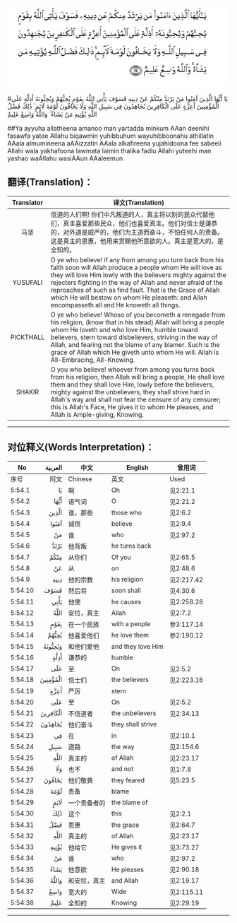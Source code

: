 ![005:054](images/005_054.gif)

#يَا أَيُّهَا الَّذِينَ آمَنُوا مَنْ يَرْتَدَّ مِنْكُمْ عَنْ دِينِهِ فَسَوْفَ يَأْتِي اللَّهُ بِقَوْمٍ يُحِبُّهُمْ وَيُحِبُّونَهُ أَذِلَّةٍ عَلَى الْمُؤْمِنِينَ أَعِزَّةٍ عَلَى الْكَافِرِينَ يُجَاهِدُونَ فِي سَبِيلِ اللَّهِ وَلَا يَخَافُونَ لَوْمَةَ لَائِمٍ ۚ ذَٰلِكَ فَضْلُ اللَّهِ يُؤْتِيهِ مَنْ يَشَاءُ ۚ وَاللَّهُ وَاسِعٌ عَلِيمٌ 

##Ya ayyuha allatheena amanoo man yartadda minkum AAan deenihi fasawfa yatee Allahu biqawmin yuhibbuhum wayuhibboonahu athillatin AAala almumineena aAAizzatin AAala alkafireena yujahidoona fee sabeeli Allahi wala yakhafoona lawmata laimin thalika fadlu Allahi yuteehi man yashao waAllahu wasiAAun AAaleemun 

## 翻译(Translation)：

| Translator | 译文(Translation)                                            |
| :--------: | ------------------------------------------------------------ |
|    马坚    | 信道的人们啊! 你们中凡叛道的人，真主将以别的民众代替他们，真主喜爱那些民众，他们也喜爱真主。他们对信士是谦恭的，对外道是威严的，他们为主道而奋斗，不怕任何人的责备。这是真主的恩惠，他用来赏赐他所意欲的人。真主是宽大的，是全知的。 |
|  YUSUFALI  | O ye who believe! if any from among you turn back from his faith soon will Allah produce a people whom He will love as they will love Him lowly with the believers mighty against the rejecters fighting in the way of Allah and never afraid of the reproaches of such as find fault. That is the Grace of Allah which He will bestow on whom He pleaseth: and Allah encompasseth all and He knoweth all things. |
| PICKTHALL  | O ye who believe! Whoso of you becometh a renegade from his religion, (know that in his stead) Allah will bring a people whom He loveth and who love Him, humble toward believers, stern toward disbelievers, striving in the way of Allah, and fearing not the blame of any blamer. Such is the grace of Allah which He giveth unto whom He will. Allah is All-Embracing, All-Knowing. |
|   SHAKIR   | O you who believe! whoever from among you turns back from his religion, then Allah will bring a people, He shall love them and they shall love Him, lowly before the believers, mighty against the unbelievers, they shall strive hard in Allah's way and shall not fear the censure of any censurer; this is Allah's Face, He gives it to whom He pleases, and Allah is Ample-giving, Knowing. |

---

## 对位释义(Words Interpretation)：

| No   | العربية | 中文    | English | 曾用词 |
| ---- | ------: | ------- | ------- | ------ |
| 序号 |    阿文 | Chinese | 英文    | Used   |
| 5:54.1  | يَا       | 啊           | Oh                | 见2:21.1   |
| 5:54.2  | أَيُّهَا     | 语气词       | O                 | 见2:21.2   |
| 5:54.3  | الَّذِينَ    | 谁，那些     | those who         | 见2:6.2    |
| 5:54.4  | آمَنُوا    | 诚信         | believe           | 见2:9.4    |
| 5:54.5  | مَنْ       | 谁           | who               | 见2:97.2   |
| 5:54.6  | يَرْتَدَّ     | 他背叛       | he turns back     |            |
| 5:54.7  | مِنْكُمْ     | 从你们       | Of you            | 见2:65.5   |
| 5:54.8  | عَنْ       | 从           | on                | 见2:48.6   |
| 5:54.9  | دِينِهِ     | 他的宗教     | his religion      | 见2:217.42 |
| 5:54.10 | فَسَوْفَ     | 然后将       | soon shall        | 见4:30.6   |
| 5:54.11 | يَأْتِي     | 他使         | he causes         | 见2:258.28 |
| 5:54.12 | اللَّهُ     | 安拉，真主   | Allah             | 见2:7.2    |
| 5:54.13 | بِقَوْمٍ     | 在一个民族   | with a people     | 参3:117.14 |
| 5:54.14 | يُحِبُّهُمْ    | 他喜爱他们   | he love them      | 参2:190.12 |
| 5:54.15 | وَيُحِبُّونَهُ  | 和他们爱他   | and they love Him |            |
| 5:54.16 | أَذِلَّةٍ     | 谦恭的       | humble            |            |
| 5:54.17 | عَلَى      | 至           | On                | 见2:5.2    |
| 5:54.18 | الْمُؤْمِنِينَ | 信士们       | the believers     | 见2:223.16 |
| 5:54.19 | أَعِزَّةٍ     | 严厉         | stern             |            |
| 5:54.20 | عَلَى      | 至           | On                | 见2:5.2    |
| 5:54.21 | الْكَافِرِينَ | 不信道者     | the unbelievers   | 见2:34.13  |
| 5:54.22 | يُجَاهِدُونَ  | 他们奋斗     | they shall strive |            |
| 5:54.23 | فِي       | 在           | in                | 见2:10.1   |
| 5:54.24 | سَبِيلِ     | 道路         | the way           | 见2:154.6  |
| 5:54.25 | اللَّهِ     | 真主的       | of Allah          | 见2:23.17  |
| 5:54.26 | وَلَا      | 也不         | and not           | 见1:7.8    |
| 5:54.27 | يَخَافُونَ   | 他们敬畏     | they feared       | 见5:23.5   |
| 5:54.28 | لَوْمَةَ     | 责备         | blame             |            |
| 5:54.29 | لَائِمٍ     | 一个责备者的 | the blame of      |            |
| 5:54.30 | ذَٰلِكَ      | 这个         | this              | 见2:2.1    |
| 5:54.31 | فَضْلُ      | 恩惠         | the grace         | 见2:64.7   |
| 5:54.32 | اللَّهِ     | 真主的       | of Allah          | 见2:23.17  |
| 5:54.33 | يُؤْتِيهِ    | 他给它       | He gives it       | 见3:73.27  |
| 5:54.34 | مَنْ       | 谁           | who               | 见2:97.2   |
| 5:54.35 | يَشَاءُ     | 他意欲       | He pleases        | 见2:90.18  |
| 5:54.36 | وَاللَّهُ    | 和安拉，真主 | and Allah         | 见2:19.17  |
| 5:54.37 | وَاسِعٌ     | 宽大的       | Wide              | 见2:115.11 |
| 5:54.38 | عَلِيمٌ     | 全知的       | Knowing           | 见2:29.19  |

---

